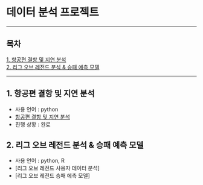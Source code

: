 # 데이터 분석 프로젝트
--- 
## 목차
[1. 항공편 결항 및 지연 분석](#1-항공편-결항-및-지연-분석)<br>
[2. 리그 오브 레전드 분석 & 승패 예측 모델](#2-리그-오브-레전드-분석-&-승패-예측-모델)<br>

---
## 1. 항공편 결항 및 지연 분석
* 사용 언어 : python
* [항공편 결항 및 지연 분석](https://github.com/yeji4268/BigData/tree/main/%ED%95%AD%EA%B3%B5%ED%8E%B8%20%EA%B2%B0%ED%95%AD%20%EB%B0%8F%20%EC%A7%80%EC%97%B0%20%EB%B6%84%EC%84%9D)
* 진행 상황 : 완료
  
## 2. 리그 오브 레전드 분석 & 승패 예측 모델
* 사용 언어 : python, R
* [리그 오브 레전드 사용자 데이터 분석]
* [리그 오브 레전드 승패 에측 모델]
